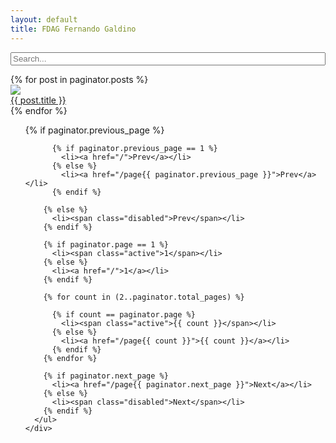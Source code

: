 ```yaml
---
layout: default
title: FDAG Fernando Galdino
---
```


<div class="row-fluid">
  <div class="col-lg-12 text-center">
    <div class="form-group">
      <form action="/search/" method="get">
        <input type="text" id="search_box" placeholder="Search..." name="query" class="form-control" style="width:100%">
      </form>
    </div>
  </div>
</div>

<div class="gallery">
  {% for post in paginator.posts %}
  <div class="item">
    <a class="item-inner" href="{{ post.url }}">
      <div class="item-image"><img src="/thumbnails/{{ post.thumbnail }}"></div>
      <div class="item-name">{{ post.title }}</div>
    </a>
  </div>
  {% endfor %}
</div>

<!-- Pager -->

<div class="row-fluid">
  <div class="span12">
    <div class="pagination">
      <ul>
        {% if paginator.previous_page %}

          {% if paginator.previous_page == 1 %}
            <li><a href="/">Prev</a></li>
          {% else %}
            <li><a href="/page{{ paginator.previous_page }}">Prev</a></li>
          {% endif %}

        {% else %}
          <li><span class="disabled">Prev</span></li>
        {% endif %}

        {% if paginator.page == 1 %}
          <li><span class="active">1</span></li>
        {% else %}
          <li><a href="/">1</a></li>
        {% endif %}

        {% for count in (2..paginator.total_pages) %}

          {% if count == paginator.page %}
            <li><span class="active">{{ count }}</span></li>
          {% else %}
            <li><a href="/page{{ count }}">{{ count }}</a></li>
          {% endif %}
        {% endfor %}

        {% if paginator.next_page %}
          <li><a href="/page{{ paginator.next_page }}">Next</a></li>
        {% else %}
          <li><span class="disabled">Next</span></li>
        {% endif %}
      </ul>
    </div>
  </div>
</div>
